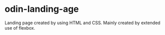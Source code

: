 # odin-landing-age

Landing page created by using HTML and CSS. Mainly created by extended use of flexbox.